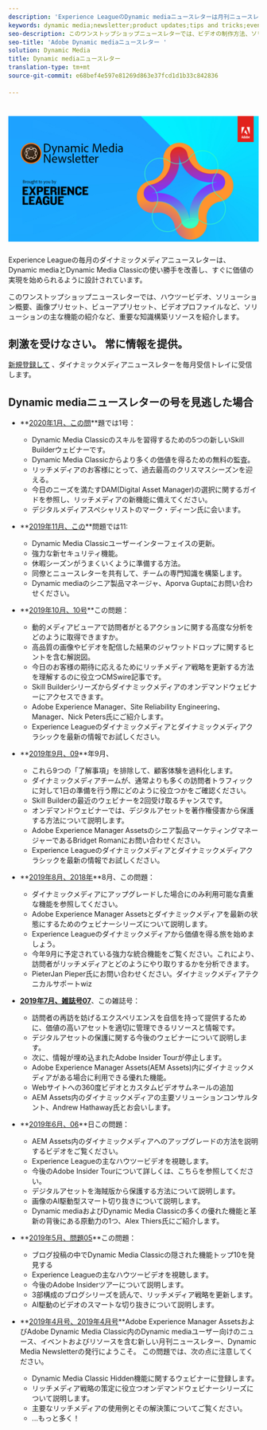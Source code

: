 ```yaml
---
description: 'Experience LeagueのDynamic mediaニュースレターは月刊ニュースレターです。 Dynamic mediaとDynamic Media Classicの使い方をすばやく習得できるように設計されており、すぐに価値を実現できます。 このワンストップショップニュースレターでは、ビデオの制作方法、ソリューションの概要、画像プリセット、ビューアプリセット、ビデオプロファイルなどの主な機能の紹介など、高度な知識構築リソースを利用できます。 '
keywords: dynamic media;newsletter;product updates;tips and tricks;events;customer success;blog;blogs;images;videos;features;capabilities
seo-description: このワンストップショップニュースレターでは、ビデオの制作方法、ソリューションの概要、画像プリセット、ビューアプリセット、ビデオプロファイルなどの主な機能の紹介など、知識を蓄積するリソースを利用できます。
seo-title: 'Adobe Dynamic mediaニュースレター '
solution: Dynamic Media
title: Dynamic mediaニュースレター
translation-type: tm+mt
source-git-commit: e68bef4e597e81269d863e37fcd1d1b33c842836

---
```



# ![Dynamic mediaニュースレターロゴ](/help/assets/dynamic-media-newsletter-logo.png)

Experience Leagueの毎月のダイナミックメディアニュースレターは、Dynamic mediaとDynamic Media Classicの使い勝手を改善し、すぐに価値の実現を始められるように設計されています。

このワンストップショップニュースレターでは、ハウツービデオ、ソリューション概要、画像プリセット、ビューアプリセット、ビデオプロファイルなど、ソリューションの主な機能の紹介など、重要な知識構築リソースを紹介します。

## 刺激を受けなさい。 常に情報を提供。

[新規登録して](https://www.adobe.com/subscription/dynamic-media-newsletter.html) 、ダイナミックメディアニュースレターを毎月受信トレイに受信します。

## Dynamic mediaニュースレターの号を見逃した場合

* **[2020年1月、この問](http://amc-mkt-prod1-t.adobe-campaign.com/rest/head/mirrorPage/@NpvOA7LHuVbd-W1B5pENdSLNFZ4L4ZeEkA_bVd4reX31KUOs3uaPFEuEx2mWz-3oNkVBcY5fdimoW3RM-SzTt6QXI4l1Rd2mEwrYsWp7C1LnUMVp.html)**題では1号：

   * Dynamic Media Classicのスキルを習得するための5つの新しいSkill Builderウェビナーです。
   * Dynamic Media Classicからより多くの価値を得るための無料の監査。
   * リッチメディアのお客様にとって、過去最高のクリスマスシーズンを迎える。
   * 今日のニーズを満たすDAM(Digital Asset Manager)の選択に関するガイドを参照し、リッチメディアの新機能に備えてください。
   * デジタルメディアスペシャリストのマーク・ディーン氏に会います。

* **[2019年11月、この](https://expleague.azureedge.net/assets/dynamic-media/Dynamic_Media_Newsletter_11_2019_Nov.html)**問題では11:

   * Dynamic Media Classicユーザーインターフェイスの更新。
   * 強力な新セキュリティ機能。
   * 休暇シーズンがうまくいくように準備する方法。
   * 同僚とニュースレターを共有して、チームの専門知識を構築します。
   * Dynamic mediaのシニア製品マネージャ、Aporva Guptaにお問い合わせください。

* **[2019年10月、10号](https://expleague.azureedge.net/assets/dynamic-media/Dynamic_Media_Newsletter_10_2019_Oct.html)**この問題：

   * 動的メディアビューアで訪問者がとるアクションに関する高度な分析をどのように取得できますか。
   * 高品質の画像やビデオを配信した結果のジャワットドロップに関するヒントを含む解説図。
   * 今日のお客様の期待に応えるためにリッチメディア戦略を更新する方法を理解するのに役立つCMSwire記事です。
   * Skill Builderシリーズからダイナミックメディアのオンデマンドウェビナーにアクセスできます。
   * Adobe Experience Manager、Site Reliability Engineering、Manager、Nick Peters氏にご紹介します。
   * Experience Leagueのダイナミックメディアとダイナミックメディアクラシックを最新の情報でお試しください。

* **[2019年9月、09](https://expleague.azureedge.net/assets/dynamic-media/Dynamic_Media_Newsletter_09_2019_Sept.html)**年9月、

   * これら9つの「了解事項」を排除して、顧客体験を過料化します。
   * ダイナミックメディアチームが、通常よりも多くの訪問者トラフィックに対して1日の準備を行う際にどのように役立つかをご確認ください。
   * Skill Builderの最近のウェビナーを2回受け取るチャンスです。
   * オンデマンドウェビナーでは、デジタルアセットを著作権侵害から保護する方法について説明します。
   * Adobe Experience Manager Assetsのシニア製品マーケティングマネージャーであるBridget Romanにお問い合わせください。
   * Experience Leagueのダイナミックメディアとダイナミックメディアクラシックを最新の情報でお試しください。


* **[2019年8月、2018年](https://expleague.azureedge.net/assets/dynamic-media/Dynamic_Media_Newsletter_08_2019_Aug.html)**8月、この問題：

   * ダイナミックメディアにアップグレードした場合にのみ利用可能な貴重な機能を参照してください。
   * Adobe Experience Manager Assetsとダイナミックメディアを最新の状態にするためのウェビナーシリーズについて説明します。
   * Experience Leagueのダイナミックメディアから価値を得る旅を始めましょう。
   * 今年9月に予定されている強力な統合機能をご覧ください。これにより、訪問者がリッチメディアとどのようにやり取りするかを分析できます。
   * PieterJan Pieper氏にお問い合わせください。ダイナミックメディアテクニカルサポートwiz


* **[2019年7月、雑誌号07](https://expleague.azureedge.net/assets/dynamic-media/Dynamic_Media_Newsletter_07_2019_July.html)**、この雑誌号：

   * 訪問者の再訪を妨げるエクスペリエンスを自信を持って提供するために、価値の高いアセットを適切に管理できるリソースと情報です。
   * デジタルアセットの保護に関する今後のウェビナーについて説明します。
   * 次に、情報が埋め込まれたAdobe Insider Tourが停止します。
   * Adobe Experience Manager Assets(AEM Assets)内にダイナミックメディアがある場合に利用できる優れた機能。
   * Webサイトへの360度ビデオとカスタムビデオサムネールの追加
   * AEM Assets内のダイナミックメディアの主要ソリューションコンサルタント、Andrew Hathaway氏とお会いします。

* **[2019年6月、06](https://expleague.azureedge.net/assets/dynamic-media/Dynamic_Media_Newsletter_06_2019_June.html)**日この問題：

   * AEM Assets内のダイナミックメディアへのアップグレードの方法を説明するビデオをご覧ください。
   * Experience Leagueの主なハウツービデオを視聴します。
   * 今後のAdobe Insider Tourについて詳しくは、こちらを参照してください。
   * デジタルアセットを海賊版から保護する方法について説明します。
   * 画像のAI駆動型スマート切り抜きについて説明します。
   * Dynamic mediaおよびDynamic Media Classicの多くの優れた機能と革新の背後にある原動力の1つ、Alex Thiers氏にご紹介します。

* **[2019年5月、問題05](https://expleague.azureedge.net/assets/dynamic-media/Dynamic_Media_Newsletter_05_2019_May.html)**この問題：

   * ブログ投稿の中でDynamic Media Classicの隠された機能トップ10を発見する
   * Experience Leagueの主なハウツービデオを視聴します。
   * 今後のAdobe Insiderツアーについて説明します。
   * 3部構成のブログシリーズを読んで、リッチメディア戦略を更新します。
   * AI駆動のビデオのスマートな切り抜きについて説明します。

* **[2019年4月号、2019年4月号](https://expleague.azureedge.net/assets/dynamic-media/Dynamic_Media_Newsletter_04_2019_April.html)**Adobe Experience Manager AssetsおよびAdobe Dynamic Media Classic内のDynamic mediaユーザー向けのニュース、イベントおよびリソースを含む新しい月刊ニュースレター、Dynamic Media Newsletterの発行にようこそ。 この問題では、次の点に注意してください。
   * Dynamic Media Classic Hidden機能に関するウェビナーに登録します。
   * リッチメディア戦略の策定に役立つオンデマンドウェビナーシリーズについて説明します。
   * 主要なリッチメディアの使用例とその解決策についてご覧ください。
   * ...もっと多く！